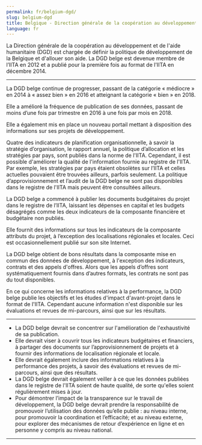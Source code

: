 ```yaml
---
permalink: fr/belgium-dgd/
slug: belgium-dgd
title: Belgique - Direction générale de la coopération au développement et de l'aide humanitaire (DGD)
language: fr
---
```


La Direction générale de la coopération au développement et de l'aide humanitaire (DGD) est chargée de définir la politique de développement de la Belgique et d'allouer son aide. La DGD belge est devenue membre de l’IITA en 2012 et a publié pour la première fois au format de l'IITA en décembre 2014.

---

La DGD belge continue de progresser, passant de la catégorie « médiocre » en 2014 à « assez bien » en 2016 et atteignant la catégorie « bien » en 2018.

Elle a amélioré la fréquence de publication de ses données, passant de moins d’une fois par trimestre en 2016 à une fois par mois en 2018.

Elle a également mis en place un nouveau portail mettant à disposition des informations sur ses projets de développement.

Quatre des indicateurs de planification organisationnelle, à savoir la stratégie d’organisation, le rapport annuel, la politique d’allocation et les stratégies par pays, sont publiés dans la norme de l'IITA. Cependant, il est possible d'améliorer la qualité de l'information fournie au registre de l'IITA. Par exemple, les stratégies par pays étaient obsolètes sur l’IITA et celles actuelles pouvaient être trouvées ailleurs, parfois seulement. La politique d’approvisionnement et l’audit de la DGD belge ne sont pas disponibles dans le registre de l'IITA mais peuvent être consultées ailleurs.

La DGD belge a commencé à publier les documents budgétaires du projet dans le registre de l’IITA, laissant les dépenses en capital et les budgets désagrégés comme les deux indicateurs de la composante financière et budgétaire non publiés.

Elle fournit des informations sur tous les indicateurs de la composante attributs du projet, à l’exception des localisations régionales et locales. Ceci est occasionnellement publié sur son site Internet.

La DGD belge obtient de bons résultats dans la composante mise en commun des données de développement, à l'exception des indicateurs, contrats et des appels d'offres. Alors que les appels d’offres sont systématiquement fournis dans d’autres formats, les contrats ne sont pas du tout disponibles.

En ce qui concerne les informations relatives à la performance, la DGD belge publie les objectifs et les études d'impact d'avant-projet dans le format de l'IITA. Cependant aucune information n'est disponible sur les évaluations et revues de mi-parcours, ainsi que sur les résultats.

---

 * La DGD belge devrait se concentrer sur l'amélioration de l'exhaustivité de sa publication.
 * Elle devrait viser à couvrir tous les indicateurs budgétaires et financiers, à partager des documents sur l’approvisionnement de projets et à fournir des informations de localisation régionale et locale.
 * Elle devrait également inclure des informations relatives à la performance des projets, à savoir des évaluations et revues de mi-parcours, ainsi que des résultats.
 * La DGD belge devrait également veiller à ce que les données publiées dans le registre de l'IITA soient de haute qualité, de sorte qu'elles soient régulièrement mises à jour.
 * Pour démontrer l’impact de la transparence sur le travail de développement, la DGD belge devrait prendre la responsabilité de promouvoir l’utilisation des données qu’elle publie : au niveau interne, pour promouvoir la coordination et l’efficacité; et au niveau externe, pour explorer des mécanismes de retour d’expérience en ligne et en personne y compris au niveau national.

---
